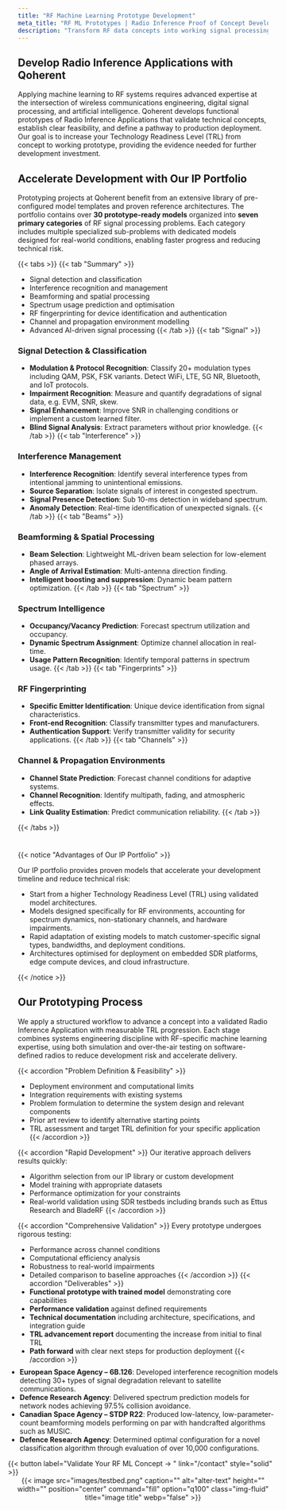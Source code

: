 ```yaml
---
title: "RF Machine Learning Prototype Development"
meta_title: "RF ML Prototypes | Radio Inference Proof of Concept Development"
description: "Transform RF data concepts into working signal processing prototypes. Rapid validation of AI/ML applications for wireless systems."
---
```


## Develop Radio Inference Applications with Qoherent 

Applying machine learning to RF systems requires advanced expertise at the intersection of wireless communications engineering, digital signal processing, and artificial intelligence. Qoherent develops functional prototypes of Radio Inference Applications that validate technical concepts, establish clear feasibility, and define a pathway to production deployment. Our goal is to increase your Technology Readiness Level (TRL) from concept to working prototype, providing the evidence needed for further development investment.

## Accelerate Development with Our IP Portfolio

Prototyping projects at Qoherent benefit from an extensive library of pre-configured model templates and proven reference architectures.
The portfolio contains over **30 prototype-ready models** organized into **seven primary categories** of RF signal processing problems.
Each category includes multiple specialized sub-problems with dedicated models designed for real-world conditions, enabling faster progress and reducing technical risk.

{{< tabs >}}
{{< tab "Summary" >}}
- Signal detection and classification  
- Interference recognition and management  
- Beamforming and spatial processing  
- Spectrum usage prediction and optimisation  
- RF fingerprinting for device identification and authentication  
- Channel and propagation environment modelling  
- Advanced AI-driven signal processing
{{< /tab >}}
{{< tab "Signal" >}}
### Signal Detection & Classification
- **Modulation & Protocol Recognition**: Classify 20+ modulation types including QAM, PSK, FSK variants. Detect WiFi, LTE, 5G NR, Bluetooth, and IoT protocols.
- **Impairment Recognition**: Measure and quantify degradations of signal data, e.g. EVM, SNR, skew.
- **Signal Enhancement**: Improve SNR in challenging conditions or implement a custom learned filter.
- **Blind Signal Analysis**: Extract parameters without prior knowledge.
{{< /tab >}}
{{< tab "Interference" >}}
### Interference Management
- **Interference Recognition**: Identify several interference types from intentional jamming to unintentional emissions.
- **Source Separation**: Isolate signals of interest in congested spectrum.
- **Signal Presence Detection**: Sub 10-ms detection in wideband spectrum.
- **Anomaly Detection**: Real-time identification of unexpected signals.
{{< /tab >}}
{{< tab "Beams" >}}

### Beamforming & Spatial Processing
- **Beam Selection**: Lightweight ML-driven beam selection for low-element phased arrays.
- **Angle of Arrival Estimation**: Multi-antenna direction finding.
- **Intelligent boosting and suppression**: Dynamic beam pattern optimization.
{{< /tab >}}
{{< tab "Spectrum" >}}
### Spectrum Intelligence
- **Occupancy/Vacancy Prediction**: Forecast spectrum utilization and occupancy.
- **Dynamic Spectrum Assignment**: Optimize channel allocation in real-time.
- **Usage Pattern Recognition**: Identify temporal patterns in spectrum usage.
{{< /tab >}}
{{< tab "Fingerprints" >}}
### RF Fingerprinting
- **Specific Emitter Identification**: Unique device identification from signal characteristics.
- **Front-end Recognition**: Classify transmitter types and manufacturers.
- **Authentication Support**: Verify transmitter validity for security applications.
{{< /tab >}}
{{< tab "Channels" >}}
### Channel & Propagation Environments
- **Channel State Prediction**: Forecast channel conditions for adaptive systems.
- **Channel Recognition**: Identify multipath, fading, and atmospheric effects.
- **Link Quality Estimation**: Predict communication reliability.
{{< /tab >}}

{{< /tabs >}}



<div style="padding-top: 1.5rem;">
  {{< notice "Advantages of Our IP Portfolio" >}}
  
  Our IP portfolio provides proven models that accelerate your development timeline and reduce technical risk:
  - Start from a higher Technology Readiness Level (TRL) using validated model architectures.
  - Models designed specifically for RF environments, accounting for spectrum dynamics, non-stationary channels, and hardware impairments.
  - Rapid adaptation of existing models to match customer-specific signal types, bandwidths, and deployment conditions.
  - Architectures optimised for deployment on embedded SDR platforms, edge compute devices, and cloud infrastructure.
  
  {{< /notice >}}
</div>



## Our Prototyping Process

We apply a structured workflow to advance a concept into a validated Radio Inference Application with measurable TRL progression. Each stage combines systems engineering discipline with RF-specific machine learning expertise, using both simulation and over-the-air testing on software-defined radios to reduce development risk and accelerate delivery.


{{< accordion "Problem Definition & Feasibility" >}}
- Deployment environment and computational limits
- Integration requirements with existing systems
- Problem formulation to determine the system design and relevant components
- Prior art review to identify alternative starting points
- TRL assessment and target TRL definition for your specific application
{{< /accordion >}}

{{< accordion "Rapid Development" >}}
Our iterative approach delivers results quickly:
- Algorithm selection from our IP library or custom development
- Model training with appropriate datasets
- Performance optimization for your constraints
- Real-world validation using SDR testbeds including brands such as Ettus Research and BladeRF
{{< /accordion >}}

{{< accordion "Comprehensive Validation" >}}
Every prototype undergoes rigorous testing:
- Performance across channel conditions
- Computational efficiency analysis
- Robustness to real-world impairments
- Detailed comparison to baseline approaches
{{< /accordion >}}
{{< accordion "Deliverables" >}}
- **Functional prototype with trained model** demonstrating core capabilities
- **Performance validation** against defined requirements
- **Technical documentation** including architecture, specifications, and integration guide
- **TRL advancement report** documenting the increase from initial to final TRL
- **Path forward** with clear next steps for production deployment
{{< /accordion >}}


<style>
  .flex-container {
    display: flex;
    flex-wrap: wrap;
    padding: 0;
    margin: -20px;
  }

  .flex-item {
    box-sizing: border-box;
    padding: 0px;
    margin: 0;
  }
  
  .flex-item li {
    list-style: disc;
  }

  @media (min-width: 1300px) {
    .flex-item {
      width: 50%;
    }

    .image-container {
      float: right;
    }
  }

  @media (max-width: 1024px) {
    .flex-item {
      width: 100%;
    }

    .image-container {
      float: none;
      text-align: center; 
    }
  }
</style>

<div class="flex-container">
  <div class="flex-item">
    <ul>
      <li><strong>European Space Agency – 6B.126</strong>: Developed interference recognition models detecting 30+ types of signal degradation relevant to satellite communications.</li>
      <li><strong>Defence Research Agency</strong>: Delivered spectrum prediction models for network nodes achieving 97.5% collision avoidance.</li>
      <li><strong>Canadian Space Agency – STDP R22</strong>: Produced low-latency, low-parameter-count beamforming models performing on par with handcrafted algorithms such as MUSIC.</li>
      <li><strong>Defence Research Agency</strong>: Determined optimal configuration for a novel classification algorithm through evaluation of over 10,000 configurations.</li>
    </ul>
    {{< button label="Validate Your RF ML Concept → " link="/contact" style="solid" >}}
  </div>

  <div class="flex-item image-container">
    {{< image src="images/testbed.png" caption="" alt="alter-text" height="" width="" position="center" command="fill" option="q100" class="img-fluid" title="image title"  webp="false" >}}
  </div>
</div>






















<!-- ---
title: "Prototyping services for RF signal processing with artificial intelligence"
date: "2021-07-19"
---


At Qoherent, we are committed to pushing the boundaries of radio signal processing solutions through cutting-edge research, machine learning, and quantum computing. We collaborate with a diverse range of partners, including government labs, corporate researchers, and universities, to lead and contribute to active projects that shape the future of RF technology.

## Research Activities

We offer end-to-end research and prototyping services for any stage of a project, including:

<style>
  .flex-container {
    display: flex;
    flex-wrap: wrap;
    padding: 0;
    margin: -20px;
  }

  .flex-item {
    box-sizing: border-box;
    padding: 0px;
    margin: 0;
  }
  
  .flex-item li {
    list-style: disc;
  }

  @media (min-width: 1300px) {
    .flex-item {
      width: 50%;
    }

    .image-container {
      float: right;
    }
  }

  @media (max-width: 1024px) {
    .flex-item {
      width: 100%;
    }

    .image-container {
      float: none;
      text-align: center; 
    }
  }
</style>

<div class="flex-container">
  <div class="flex-item">
    <ul>
      <li>
       Reviewing and consulting on state-of-the-art methods for performing radio signal classification.
      </li>
      <li>
        Designing and experimenting with algorithmic solutions for classifying radio signals.
      </li>
      <li>
        Replicating and advancing peer-reviewed research in the field.
      </li>
      <li>
        Signal synthesis and over-the-air recording capture.
      </li>
      <li>
        Designing and developing software-defined radio (SDR)-based testbeds, from two radios to large channel emulators.
      </li>
    </ul>
  </div>

  <div class="flex-item image-container">
    {{< image src="images/testbed.png" caption="" alt="alter-text" height="" width="" position="center" command="fill" option="q100" class="img-fluid" title="image title"  webp="false" >}}
  </div>
</div>


## Engineering Activities

Our engineering team specializes in transforming cutting-edge research into practical solutions. Our engineering activities include:

- Further designing and experimenting with algorithmic solutions for classifying radio signals.
- Dataset creation, model design, and training for machine learning applications.
- Integrating and deploying models into existing software or systems.
- General systems integration with SDRs to create fully functional RF systems.

## Software

Qoherent's research and development work is greatly facilitated by our proprietary Radio Intelligence Application (RIA). RIA serves as a powerful tool to:

- Control and manage testbeds efficiently.
- Create and manipulate datasets for research and development.
- Design, train, and fine-tune machine learning models.
- Conduct extensive testing and evaluation of model performance.

Access to RIA is provided as an integral part of all development projects, enhancing the efficiency and effectiveness of the prototyping process.

Contact us today to discuss how Qoherent's expertise in research, engineering, and software can contribute to your RF technology projects and help you achieve your goals. -->
